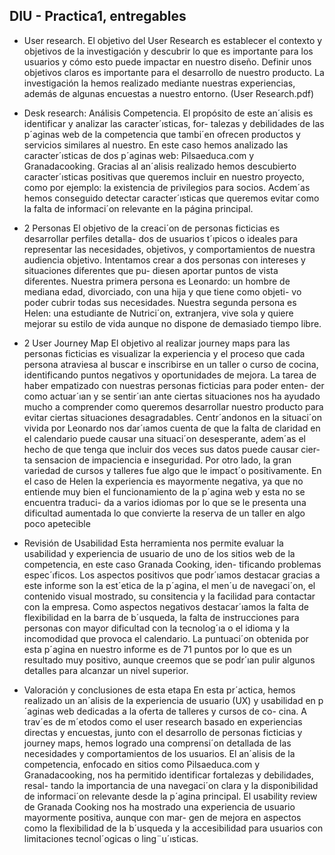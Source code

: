 ## DIU - Practica1, entregables



- User research.
El objetivo del User Research es establecer el contexto y objetivos de la
investigación y descubrir lo que es importante para los usuarios y cómo esto
puede impactar en nuestro diseño. Definir unos objetivos claros es importante
para el desarrollo de nuestro producto.
La investigación la hemos realizado mediante nuestras experiencias, además
de algunas encuestas a nuestro entorno.
(User Research.pdf)

- Desk research: Análisis Competencia.
El propósito de este an´alisis es identificar y analizar las caracter´ısticas, for-
talezas y debilidades de las p´aginas web de la competencia que tambi´en ofrecen
productos y servicios similares al nuestro. En este caso hemos analizado las
caracter´ısticas de dos p´aginas web: Pilsaeduca.com y Granadacooking. Gracias
al an´alisis realizado hemos descubierto caracter´ısticas positivas que queremos
incluir en nuestro proyecto, como por ejemplo: la existencia de privilegios para
socios. Acdem´as hemos conseguido detectar caracter´ısticas que queremos evitar
como la falta de informaci´on relevante en la página principal.

- 2 Personas 
El objetivo de la creaci´on de personas ficticias es desarrollar perfiles detalla-
dos de usuarios t´ıpicos o ideales para representar las necesidades, objetivos, y
comportamientos de nuestra audiencia objetivo.
Intentamos crear a dos personas con intereses y situaciones diferentes que pu-
diesen aportar puntos de vista diferentes. Nuestra primera persona es Leonardo:
un hombre de mediana edad, divorciado, con una hija y que tiene como objeti-
vo poder cubrir todas sus necesidades. Nuestra segunda persona es Helen: una
estudiante de Nutrici´on, extranjera, vive sola y quiere mejorar su estilo de vida
aunque no dispone de demasiado tiempo libre.

- 2 User Journey Map
El objetivo al realizar journey maps para las personas ficticias es visualizar
la experiencia y el proceso que cada persona atraviesa al buscar e inscribirse en
un taller o curso de cocina, identificando puntos negativos y oportunidades de
mejora.
La tarea de haber empatizado con nuestras personas ficticias para poder enten-
der como actuar´ıan y se sentir´ıan ante ciertas situaciones nos ha ayudado mucho
a comprender como queremos desarrollar nuestro producto para evitar ciertas
situaciones desagradables.
Centr´andonos en la situaci´on vivida por Leonardo nos dar´ıamos cuenta de que
la falta de claridad en el calendario puede causar una situaci´on desesperante,
adem´as el hecho de que tenga que incluir dos veces sus datos puede causar cier-
ta sensacion de impaciencia e inseguridad. Por otro lado, la gran variedad de
cursos y talleres fue algo que le impact´o positivamente.
En el caso de Helen la experiencia es mayormente negativa, ya que no entiende
muy bien el funcionamiento de la p´agina web y esta no se encuentra traduci-
da a varios idiomas por lo que se le presenta una dificultad aumentada lo que
convierte la reserva de un taller en algo poco apetecible

- Revisión de Usabilidad 
Esta herramienta nos permite evaluar la usabilidad y experiencia de usuario
de uno de los sitios web de la competencia, en este caso Granada Cooking, iden-
tificando problemas espec´ıficos. Los aspectos positivos que podr´ıamos destacar
gracias a este informe son la est´etica de la p´agina, el men´u de navegaci´on, el
contenido visual mostrado, su consitencia y la facilidad para contactar con la
empresa.
Como aspectos negativos destacar´ıamos la falta de flexibilidad en la barra de
b´usqueda, la falta de instrucciones para personas con mayor dificultad con la
tecnolog´ıa o el idioma y la incomodidad que provoca el calendario.
La puntuaci´on obtenida por esta p´agina en nuestro informe es de 71 puntos
por lo que es un resultado muy positivo, aunque creemos que se podr´ıan pulir
algunos detalles para alcanzar un nivel superior.


- Valoración y conclusiones de esta etapa
En esta pr´actica, hemos realizado un an´alisis de la experiencia de usuario
(UX) y usabilidad en p´aginas web dedicadas a la oferta de talleres y cursos de co-
cina. A trav´es de m´etodos como el user research basado en experiencias directas
y encuestas, junto con el desarrollo de personas ficticias y journey maps, hemos
logrado una comprensi´on detallada de las necesidades y comportamientos de los
usuarios. El an´alisis de la competencia, enfocado en sitios como Pilsaeduca.com
y Granadacooking, nos ha permitido identificar fortalezas y debilidades, resal-
tando la importancia de una navegaci´on clara y la disponibilidad de informaci´on
relevante desde la p´agina principal. El usability review de Granada Cooking nos
ha mostrado una experiencia de usuario mayormente positiva, aunque con mar-
gen de mejora en aspectos como la flexibilidad de la b´usqueda y la accesibilidad
para usuarios con limitaciones tecnol´ogicas o ling¨u´ısticas.
